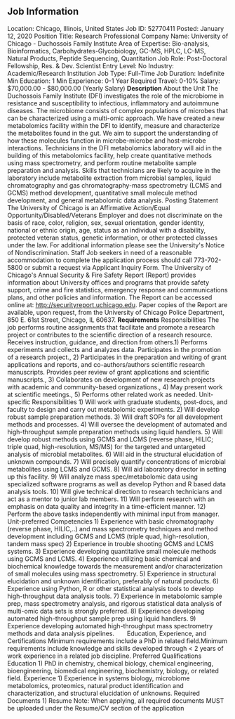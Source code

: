 ## Job Information
Location: 
											Chicago, Illinois, United States 
Job ID: 
52770411
Posted: 
January 12, 2020
Position Title: 
Research Professional
Company Name: 
University of Chicago - Duchossois Family Institute
Area of Expertise: 
Bio-analysis, Bioinformatics, Carbohydrates-Glycobiology, GC-MS, HPLC, LC-MS, Natural Products, Peptide Sequencing, Quantitation
Job Role: 
Post-Doctoral Fellowship, Res. & Dev. Scientist
Entry Level: 
No
Industry: 
Academic/Research Institution
Job Type: 
Full-Time
Job Duration: 
Indefinite
Min Education: 
1
Min Experience: 
0-1 Year
Required Travel: 
0-10%
Salary: 
$70,000.00 - $80,000.00 (Yearly Salary)
**Description**
About the Unit The Duchossois Family Institute (DFI) investigates the role of the microbiome in resistance and susceptibility to infectious, inflammatory and autoimmune diseases. The microbiome consists of complex populations of microbes that can be characterized using a multi-omic approach. We have created a new metabolomics facility within the DFI to identify, measure and characterize the metabolites found in the gut. We aim to support the understanding of how these molecules function in microbe-microbe and host-microbe interactions. Technicians in the DFI metabolomics laboratory will aid in the building of this metabolomics facility, help create quantitative methods using mass spectrometry, and perform routine metabolite sample preparation and analysis. Skills that technicians are likely to acquire in the laboratory include metabolite extraction from microbial samples, liquid chromatography and gas chromatography-mass spectrometry (LCMS and GCMS) method development, quantitative small molecule method development, and general metabolomic data analysis. Posting Statement The University of Chicago is an Affirmative Action/Equal Opportunity/Disabled/Veterans Employer and does not discriminate on the basis of race, color, religion, sex, sexual orientation, gender identity, national or ethnic origin, age, status as an individual with a disability, protected veteran status, genetic information, or other protected classes under the law. For additional information please see the University's Notice of Nondiscrimination. Staff Job seekers in need of a reasonable accommodation to complete the application process should call 773-702-5800 or submit a request via Applicant Inquiry Form. The University of Chicago's Annual Security & Fire Safety Report (Report) provides information about University offices and programs that provide safety support, crime and fire statistics, emergency response and communications plans, and other policies and information. The Report can be accessed online at: http://securityreport.uchicago.edu. Paper copies of the Report are available, upon request, from the University of Chicago Police Department, 850 E. 61st Street, Chicago, IL 60637.
**Requirements**
Responsibilities The job performs routine assignments that facilitate and promote a research project or contributes to the scientific direction of a research resource. Receives instruction, guidance, and direction from others.1) Performs experiments and collects and analyzes data. Participates in the promotion of a research project., 2) Participates in the preparation and writing of grant applications and reports, and co-authors/authors scientific research manuscripts. Provides peer review of grant applications and scientific manuscripts., 3) Collaborates on development of new research projects with academic and community-based organizations., 4) May present work at scientific meetings., 5) Performs other related work as needed. Unit-specific Responsibilities 1) Will work with graduate students, post-docs, and faculty to design and carry out metabolomic experiments. 2) Will develop robust sample preparation methods. 3) Will draft SOPs for all development methods and processes. 4) Will oversee the development of automated and high-throughput sample preparation methods using liquid handlers. 5) Will develop robust methods using GCMS and LCMS (reverse phase, HILIC; triple quad, high-resolution, MS/MS) for the targeted and untargeted analysis of microbial metabolites. 6) Will aid in the structural elucidation of unknown compounds. 7) Will precisely quantify concentrations of microbial metabolites using LCMS and GCMS. 8) Will aid laboratory director in setting up this facility. 9) Will analyze mass spec/metabolomic data using specialized software programs as well as develop Python and R based data analysis tools. 10) Will give technical direction to research technicians and act as a mentor to junior lab members. 11) Will perform research with an emphasis on data quality and integrity in a time-efficient manner. 12) Perform the above tasks independently with minimal input from manager.   Unit-preferred Competencies 1) Experience with basic chromatography (reverse phase, HILIC,..) and mass spectrometry techniques and method development including GCMS and LCMS (triple quad, high-resolution, tandem mass spec) 2) Experience in trouble shooting GCMS and LCMS systems. 3) Experience developing quantitative small molecule methods using GCMS and LCMS. 4) Experience utilizing basic chemical and biochemical knowledge towards the measurement and/or characterization of small molecules using mass spectrometry. 5) Experience in structural elucidation and unknown identification, preferably of natural products. 6) Experience using Python, R or other statistical analysis tools to develop high-throughput data analysis tools. 7) Experience in metabolomic sample prep, mass spectrometry analysis, and rigorous statistical data analysis of multi-omic data sets is strongly preferred. 8) Experience developing automated high-throughput sample prep using liquid handlers. 9) Experience developing automated high-throughput mass spectrometry methods and data analysis pipelines.     Education, Experience, and Certifications Minimum requirements include a PhD in related field.Minimum requirements include knowledge and skills developed through < 2 years of work experience in a related job discipline. Preferred Qualifications Education 1) PhD in chemistry, chemical biology, chemical engineering, bioengineering, biomedical engineering, biochemistry, biology, or related field.   Experience 1) Experience in systems biology, microbiome metabolomics, proteomics, natural product identification and characterization, and structural elucidation of unknowns. Required Documents 1) Resume Note: When applying, all required documents MUST be uploaded under the Resume/CV section of the application
